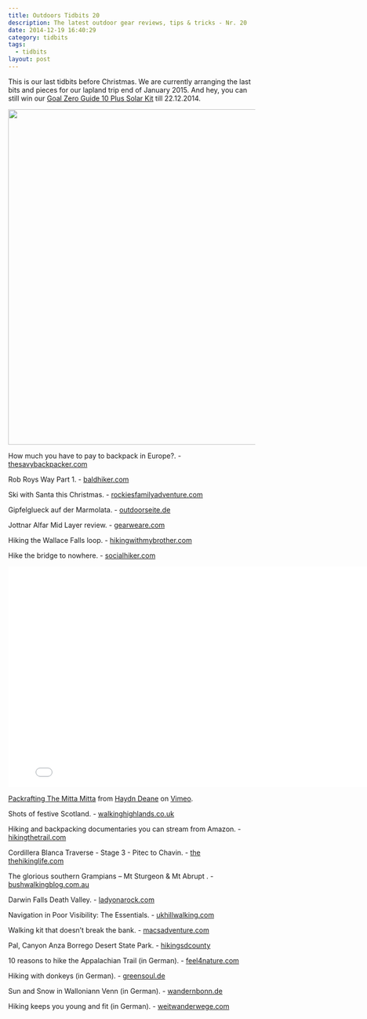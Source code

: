 ```yaml
---
title: Outdoors Tidbits 20
description: The latest outdoor gear reviews, tips & tricks - Nr. 20
date: 2014-12-19 16:40:29
category: tidbits
tags: 
  - tidbits
layout: post
---
```


This is our last tidbits before Christmas. We are currently arranging the last bits and pieces for our lapland trip end of January 2015. And hey, you can still win our [Goal Zero Guide 10 Plus Solar Kit](http://hikeventures.com/advent-calendar-giveaway-6/) till 22.12.2014.

<a href="https://www.flickr.com/photos/90204224@N07/12030021016"><img src="https://farm6.staticflickr.com/5478/12030021016_95f0cd465c_b.jpg" width="1024" height="683"></a>

How much you have to pay to backpack in Europe?. - <a href="http://thesavvybackpacker.com/backpacking-europe-cost/">thesavybackpacker.com</a>

Rob Roys Way Part 1. - <a href="http://www.baldhiker.com/2014/12/04/rob-roys-way-part-1/">baldhiker.com</a>

Ski with Santa this Christmas. - <a href="http://www.rockiesfamilyadventures.com/2014/12/ski-with-santa-this-christmas.html">rockiesfamilyadventure.com</a>

Gipfelglueck auf der Marmolata. - <a href="http://outdoorseite.de/gipfelglueck-auf-der-marmolata/">outdoorseite.de</a>

Jottnar Alfar Mid Layer review. - <a href="http://www.gearweare.com/review/jottnar-alfar-mid-layer/">gearweare.com</a>

Hiking the Wallace Falls loop. - <a href="http://www.hikingwithmybrother.com/2009/11/wallace-falls-loop.html">hikingwithmybrother.com</a>

Hike the bridge to nowhere. - <a href="http://socalhiker.net/hike-the-bridge-to-nowhere/">socialhiker.com</a>

<iframe src="//player.vimeo.com/video/114740678" width="800" height="450" frameborder="0" webkitallowfullscreen mozallowfullscreen allowfullscreen></iframe> <p><a href="http://vimeo.com/114740678">Packrafting The Mitta Mitta</a> from <a href="http://vimeo.com/user4617220">Haydn Deane</a> on <a href="https://vimeo.com">Vimeo</a>.</p>

Shots of festive Scotland. - <a href="http://www.walkhighlands.co.uk/news/16-shots-of-festive-scotland/0012102/">walkinghighlands.co.uk</a>

Hiking and backpacking documentaries you can stream from Amazon. - <a href="http://www.hikingthetrail.com/2014/12/10-hiking-and-backpacking-documentaries-you-can-stream-from-amazon-com/">hikingthetrail.com</a>

Cordillera Blanca Traverse - Stage 3 - Pitec to Chavin. - <a href="http://www.thehikinglife.com/journal/2014/12/cordillera-blanca-traverse-stage-3-pitec-to-chavin/">the thehikinglife.com</a></a>

The glorious southern Grampians – Mt Sturgeon & Mt Abrupt . - <a href="http://www.bushwalkingblog.com.au/grampians-sturgeon-abrupt-dunkeld/">bushwalkingblog.com.au</a>

Darwin Falls Death Valley. - <a href="http://ladyonarock.com/2014/12/17/darwin-falls-death-valley">ladyonarock.com</a>

Navigation in Poor Visibility: The Essentials. - <a href="http://www.ukhillwalking.com/articles/page.php?id=6886">ukhillwalking.com</a></a>

Walking kit that doesn’t break the bank. - <a href="http://www.macsadventure.com/walking-holidays/walking-kit-that-doesnt-break-the-bank/">macsadventure.com</a>

Pal, Canyon Anza Borrego Desert State Park. - <a href="http://hikingsdcounty.com/palm-canyon-anza-borrego-desert-state-park/">hikingsdcounty</a>

10 reasons to hike the Appalachian Trail (in German). - <a href="http://feel4nature.com/10-gruende-warum-du-den-appalachian-trail-wandern-solltest/2014">feel4nature.com</a>

Hiking with donkeys (in German). - <a href="http://www.greensoul.de/eselwandern/">greensoul.de</a>

Sun and Snow in Walloniann Venn (in German). - <a href="http://wandernbonn.de/2014/12/16/schnee-sonne-mystische-stimmung-im-wallonischen-venn/">wandernbonn.de</a>

Hiking keeps you young and fit (in German). - <a href="http://www.weitwanderwege.com/gesundheit-wandern-weitwandern-wundermittel/">weitwanderwege.com </a>
